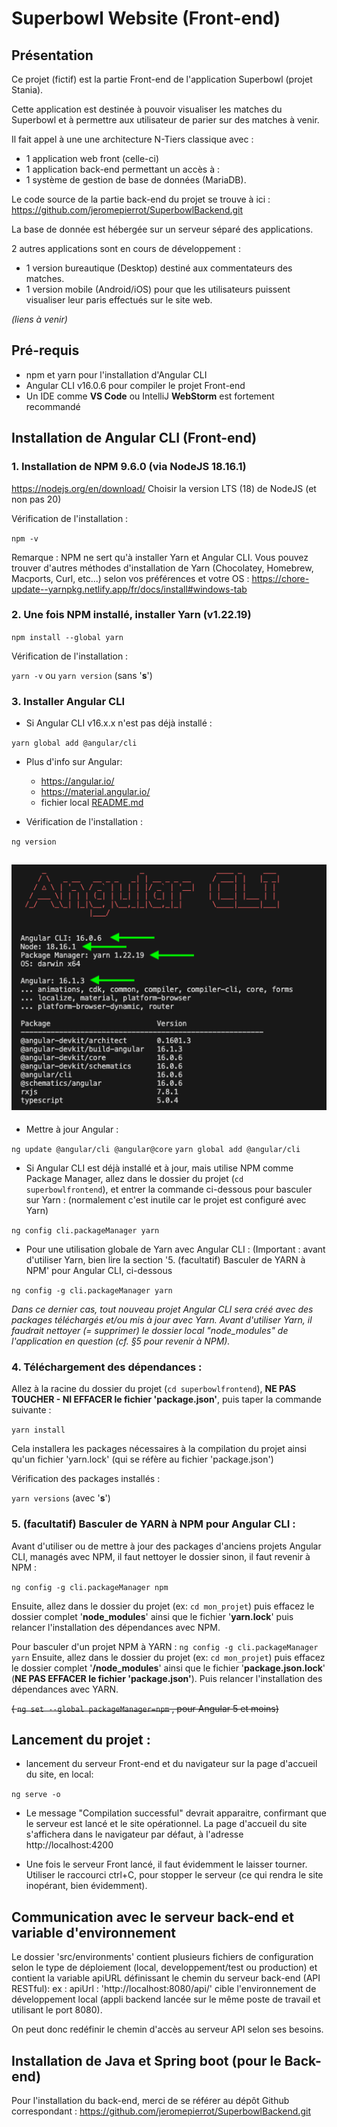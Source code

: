 # Superbowl Website (Front-end)

## Présentation

Ce projet (fictif) est la partie Front-end de l'application Superbowl (projet Stania).

Cette application est destinée à pouvoir visualiser les matches du Superbowl et à permettre aux utilisateur de parier sur des matches à venir.

Il fait appel à une une architecture N-Tiers classique avec : 
- 1 application web front (celle-ci)
- 1 application back-end permettant un accès à : 
- 1 système de gestion de base de données (MariaDB).

Le code source de la partie back-end du projet se trouve à ici :
https://github.com/jeromepierrot/SuperbowlBackend.git

La base de donnée est hébergée sur un serveur séparé des applications.

2 autres applications sont en cours de développement : 
- 1 version bureautique (Desktop) destiné aux commentateurs des matches.
- 1 version mobile (Android/iOS) pour que les utilisateurs puissent visualiser leur paris effectués sur le site web.

_(liens à venir)_

## Pré-requis
- npm et yarn pour l'installation d'Angular CLI
- Angular CLI v16.0.6 pour compiler le projet Front-end
- Un IDE comme **VS Code** ou IntelliJ **WebStorm** est fortement recommandé

## Installation de Angular CLI (Front-end)
### 1. Installation de NPM 9.6.0 (via NodeJS 18.16.1)

https://nodejs.org/en/download/
Choisir la version LTS (18) de NodeJS (et non pas 20)

Vérification de l'installation :

`npm -v`

Remarque : NPM ne sert qu'à installer Yarn et Angular CLI.
Vous pouvez trouver d'autres méthodes d'installation de Yarn (Chocolatey, Homebrew, Macports, Curl, etc...) selon vos préférences et votre OS :
https://chore-update--yarnpkg.netlify.app/fr/docs/install#windows-tab


### 2. Une fois NPM installé, installer Yarn (v1.22.19)

`npm install --global yarn`

Vérification de l'installation :

`yarn -v` ou `yarn version` (sans '**s**')

### 3. Installer Angular CLI

- Si Angular CLI v16.x.x n'est pas déjà installé :

`yarn global add @angular/cli`

- Plus d'info sur Angular:
  - https://angular.io/
  - https://material.angular.io/
  - fichier local [README.md](./README.md)

- Vérification de l'installation :

`ng version`

![angular_CLI.png](res%2Fangular_CLI.png)
- 
- Mettre à jour Angular :

`ng update @angular/cli @angular@core`
`yarn global add @angular/cli`

- Si Angular CLI est déjà installé et à jour, mais utilise NPM comme Package Manager, allez dans le dossier du projet (`cd superbowlfrontend`), et entrer la commande ci-dessous pour basculer sur Yarn :
(normalement c'est inutile car le projet est configuré avec Yarn)

`ng config cli.packageManager yarn`

- Pour une utilisation globale de Yarn avec Angular CLI :
(Important : avant d'utiliser Yarn, bien lire la section '5. (facultatif) Basculer de YARN à NPM' pour Angular CLI, ci-dessous

`ng config -g cli.packageManager yarn`

_Dans ce dernier cas, tout nouveau projet Angular CLI sera créé avec des packages téléchargés et/ou mis à jour avec Yarn.
Avant d'utiliser Yarn, il faudrait nettoyer (= supprimer) le dossier local "node_modules" de l'application en question (cf. §5 pour revenir à NPM)._

### 4. Téléchargement des dépendances :

Allez à la racine du dossier du projet (`cd superbowlfrontend`), **NE PAS TOUCHER - NI EFFACER le fichier 'package.json'**, puis taper la commande suivante :

`yarn install`

Cela installera les packages nécessaires à la compilation du projet ainsi qu'un fichier 'yarn.lock' (qui se réfère au fichier 'package.json')

Vérification des packages installés :

`yarn versions` (avec '**s**')

### 5. (facultatif) Basculer de YARN à NPM pour Angular CLI :
Avant d'utiliser ou de mettre à jour des packages d'anciens projets Angular CLI, managés avec NPM, il faut nettoyer le dossier sinon, il faut revenir à NPM :

`ng config -g cli.packageManager npm`

Ensuite, allez dans le dossier du projet (ex: `cd mon_projet`) puis effacez le dossier complet '**node_modules**' ainsi que le fichier '**yarn.lock**'
puis relancer l'installation des dépendances avec NPM.

Pour basculer d'un projet NPM à YARN :
`ng config -g cli.packageManager yarn`
Ensuite, allez dans le dossier du projet (ex: `cd mon_projet`) puis effacez le dossier complet '**/node_modules**' ainsi que le fichier '**package.json.lock**' (**NE PAS EFFACER le fichier 'package.json'**).
Puis relancer l'installation des dépendances avec YARN.

~~( `ng set --global packageManager=npm` , pour Angular 5 et moins)~~


## Lancement du projet :

- lancement du serveur Front-end et du navigateur sur la page d'accueil du site, en local:

`ng serve -o`

- Le message "Compilation successful" devrait apparaitre, confirmant que le serveur est lancé et le site opérationnel.
La page d'accueil du site s'affichera dans le navigateur par défaut, à l'adresse http://localhost:4200

- Une fois le serveur Front lancé, il faut évidemment le laisser tourner.
Utiliser le raccourci ctrl+C, pour stopper le serveur (ce qui rendra le site inopérant, bien évidemment).

## Communication avec le serveur back-end et variable d'environnement

Le dossier 'src/environments' contient plusieurs fichiers de configuration selon le type de déploiement (local, developpement/test ou production) et contient la variable apiURL définissant le chemin du serveur back-end (API RESTful):
ex : apiUrl : 'http://localhost:8080/api/' cible l'environnement de développement local (appli backend lancée sur le même poste de travail et utilisant le port 8080).

On peut donc redéfinir le chemin d'accès au serveur API selon ses besoins.

## Installation de Java et Spring boot (pour le Back-end)
Pour l'installation du back-end, merci de se référer au dépôt Github correspondant :
https://github.com/jeromepierrot/SuperbowlBackend.git
